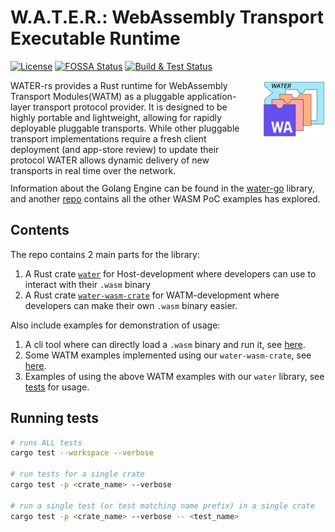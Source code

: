 # W.A.T.E.R.: WebAssembly Transport Executable Runtime
[![License](https://img.shields.io/badge/License-Apache_2.0-yellowgreen.svg)](https://opensource.org/licenses/Apache-2.0) [![FOSSA Status](https://app.fossa.com/api/projects/git%2Bgithub.com%2Ferikziyunchi%2Fwater-rs.svg?type=shield&issueType=license)](https://app.fossa.com/projects/git%2Bgithub.com%2Ferikziyunchi%2Fwater-rs?ref=badge_shield&issueType=license) [![Build & Test Status](https://github.com/erikziyunchi/WASMable-Transport/actions/workflows/rust.yml/badge.svg?branch=main)](https://github.com/erikziyunchi/WASMable-Transport/actions/workflows/rust.yml)

<div style="width: 100%; height = 160px">
    <div style="width: 75%; height: 150px; float: left;"> 
        WATER-rs provides a Rust runtime for WebAssembly Transport Modules(WATM) as a pluggable application-layer transport protocol provider. It is designed to be highly portable and lightweight, allowing for rapidly deployable pluggable transports. While other pluggable transport implementations require a fresh client deployment (and app-store review) to update their protocol WATER allows dynamic delivery of new transports in real time over the network.<br />
        <br />
    </div>
    <div style="margin-left: 80%; height: 150px;"> 
        <img src=".github/assets/logo_v0.svg" alt="WATER wasm transport" align="right">
    </div>
</div>

Information about the Golang Engine can be found in the [water-go](https://github.com/gaukas/water) library, and another [repo](https://github.com/erikziyunchi/wasm_proxy) contains all the other WASM PoC examples has explored.

## Contents

The repo contains 2 main parts for the library:
1. A Rust crate [`water`](https://github.com/erikziyunchi/water-rs/tree/main/crates/water) for Host-development where developers can use to interact with their `.wasm` binary
2. A Rust crate [`water-wasm-crate`](https://github.com/erikziyunchi/water-rs/tree/main/crates/wasm) for WATM-development where developers can make their own `.wasm` binary easier.

Also include examples for demonstration of usage:
1. A cli tool where can directly load a `.wasm` binary and run it, see [here](https://github.com/erikziyunchi/water-rs/tree/main/examples/clients/cli).
2. Some WATM examples implemented using our `water-wasm-crate`, see [here](https://github.com/erikziyunchi/water-rs/tree/main/examples/water_bins).
3. Examples of using the above WATM examples with our `water` library, see [tests](https://github.com/erikziyunchi/water-rs/tree/main/tests/tests) for usage.

## Running tests

```sh
# runs ALL tests
cargo test --workspace --verbose

# run tests for a single crate
cargo test -p <crate_name> --verbose

# run a single test (or test matching name prefix) in a single crate
cargo test -p <crate_name> --verbose -- <test_name>
```